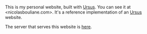 This is my personal website, built with [Ursus](https://github.com/nicbou/ursus). You can see it at <nicolasbouliane.com>. It's a reference implementation of an [Ursus](https://github.com/nicbou/ursus) website.

The server that serves this website is [here](https://github.com/nicbou/nicolasbouliane.com-server).